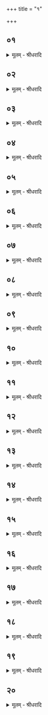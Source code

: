 +++
title = "१"

+++


## ०१
<details><summary>मूलम् - श्रीधरादि</summary>

अ᳘थास्मै श्मशान᳘ङ्कुर्व्वन्ति॥  
गृहा᳘न्वा प्रज्ञा᳘नम्वा यो वै क᳘श्च म्रि᳘यते स श᳘वस्त᳘स्मा ऽएतद᳘न्नङ्करोति त᳘स्माच्छवान्न᳘ᳫँ᳘ शवान्न᳘ᳫँ[[!!]] ह वै त᳘च्छ्मशानमित्या᳘चक्षते परो᳘क्षᳫँ᳭ श्मशा ऽउ हैव ना᳘म पितॄणा᳘मत्ता᳘रस्ते᳘ हामु᳘ष्मिंल्लोके᳘ ऽकृतश्मशान᳘स्य साधुकृत्यामु᳘पदम्भयन्ति ते᳘भ्य ऽएतद᳘न्नङ्करोति त᳘स्माच्छ्मशान्न᳘ᳫँ᳘ श्मशान्न᳘ᳫँ᳘ ह वै त᳘च्छ्मशानमित्या᳘चक्षते परो᳘ ऽक्षम्॥
</details>

## ०२
<details><summary>मूलम् - श्रीधरादि</summary>

(न्त) तद्वै न᳘ क्षिप्रं᳘ कुर्य्यात्॥  
(न्ने) नेन्न᳘वमघ᳘ङ्कर᳘वाणी᳘ति चिर᳘ ऽएव᳘ कुर्य्यादघ᳘मेव त᳘त्तिरः᳘ करोति य᳘त्र समा ना᳘नु चन स्म᳘रेयुर᳘श्रुतिमेव त᳘दघ᳘ङ्गमयति य᳘द्यनुस्म᳘रेयुः॥
</details>

## ०३
<details><summary>मूलम् - श्रीधरादि</summary>

(र᳘) अ᳘युङ्गेषु सम्वत्सरे᳘षु कुर्य्यात्॥  
(द) अयुङ्गᳫँ᳭[[!!]] हि᳘ पितॄणा᳘मेकनक्षत्र᳘ ऽएकनक्षत्रᳫँ᳭ हि᳘ पितॄ᳘णा᳘ममावा᳘स्यायाममावा᳘स्या वा᳘ ऽएकनक्षत्रमे᳘को हि य᳘द्वेताᳫँ᳭ रा᳘त्रिᳫँ᳭ स᳘र्व्वाणि भूता᳘नि सम्व᳘सन्ति ते᳘नो तङ्का᳘ममाप्नोति यः स᳘र्व्वेषु न᳘क्षत्रेषु॥
</details>

## ०४
<details><summary>मूलम् - श्रीधरादि</summary>

शर᳘दि कुर्य्यात्॥  
(त्स्व) स्वधा वै᳘ शर᳘त्स्व᳘धो वै᳘ पितॄणाम᳘न्नं त᳘देनम᳘न्ने स्वधा᳘यान्दधाति माघे᳘ वा मा᳘ नो ऽघ᳘म्भूदि᳘ति निदाघे᳘ वा नि᳘ नो ऽघं᳘ धीयाता ऽइ᳘ति॥
</details>

## ०५
<details><summary>मूलम् - श्रीधरादि</summary>

च᳘तुःस्रक्ति॥  
देवाश्चा᳘सुराश्चोभ᳘ये प्प्राजापत्या᳘ दि᳘क्ष्वस्पर्द्धन्त[[!!]] ते᳘ देवा ऽअ᳘सुरान्त्सप᳘त्नान्भ्रा᳘तृव्यान्दि᳘ग्भ्यो ऽनुदन्त᳘ ते ऽदि᳘क्काः प᳘राभवंस्त᳘स्माद्या दै᳘व्यः प्रजाश्च᳘तुःस्रक्तीनि ताः श्मशाना᳘नि कुर्व्वेते᳘ ऽथ या᳘ ऽआसु᳘र्य्यः प्राच्या᳘स्त्वद्ये᳘ त्वत्परिमण्डला᳘नि ते᳘ ऽनुदन्त᳘ ह्येनान्दिग्भ्य᳘ ऽउभे दि᳘शाव᳘न्तरेण व्वि᳘दधाति प्रा᳘चीञ्च द᳘क्षिणाञ्चैत᳘स्याᳫँ᳭ ह दिशि᳘ पितृलोक᳘स्य द्वा᳘रं द्वा᳘रै᳘वैनम्पितृलोकम्प्र᳘पादयति स्रक्ति᳘भिर्द्दिक्षु᳘ प्रतिति᳘ष्ठती᳘तरेणात्म᳘ना ऽवान्तरदि᳘क्षु त᳘देनᳫँ᳭ स᳘र्व्वासु दिक्षु प्र᳘तिष्ठापयति॥
</details>

## ०६
<details><summary>मूलम् - श्रीधरादि</summary>

(त्य) अथा᳘तो भूमिजोषण᳘स्य॥  
(स्यो) उदीची᳘नप्रवणे करोत्यु᳘दीची वै᳘ मनु᳘ष्याणान्दिक्त᳘देनं मनुष्यलोक ऽआ᳘भजत्येत᳘द्ध वै᳘ पित᳘रो मनुष्यलोक ऽआ᳘भक्ता भवन्ति य᳘देषाम्प्रजा भ᳘वति प्प्रजा᳘ हास्य श्रे᳘यसी भवति॥
</details>

## ०७
<details><summary>मूलम् - श्रीधरादि</summary>

दक्षिणा᳘प्रवणे कुर्य्यादि᳘त्याहुः॥  
(र्द्द) दक्षिणा᳘प्रवणो वै᳘ पितृलोकस्त᳘देनम्पितृलोक ऽआ᳘भजती᳘ति न त᳘था कुर्य्यादामी᳘वद्ध ना᳘म त᳘च्छ्मशानकरणं᳘ क्षिप्रे᳘ हैषाम᳘परो ऽनुप्रै᳘ति॥
</details>

## ०८
<details><summary>मूलम् - श्रीधरादि</summary>

दक्षिणा᳘प्रवणस्य प्रत्यर्षे᳘ कुर्य्यादि᳘त्यु है᳘क ऽआहुः॥  
(स्त) त᳘त्प्रत्यु᳘च्छ्रितमघ᳘म्भवती᳘ति᳘ नो ऽएव तथा कुर्य्याद्यद्वा᳘ ऽउदीची᳘नप्रवणे करो᳘ति त᳘देव᳘ प्रत्यु᳘च्छ्रितमघ᳘म्भवति॥
</details>

## ०९
<details><summary>मूलम् - श्रीधरादि</summary>

य᳘स्यैव᳘ सम᳘स्य सतः᳘॥  
(तो᳘) दक्षिणतः᳘ पुर᳘स्तादा᳘प ऽए᳘त्य सᳫँ᳭स्थाया᳘प्रघ्नत्य ऽएतान्दि᳘शमभिनिष्प᳘द्याक्षय्या᳘ ऽअ᳘पो ऽपिप᳘द्येरंस्त᳘त्कुर्य्याद᳘न्नम्वा ऽआ᳘पो ऽन्ना᳘द्यमेवा᳘स्मा ऽएत᳘त्पुर᳘स्तात्प्रत्य᳘ग्दधात्यमृ᳘तमु वा ऽआ᳘प ऽए᳘षो ह जीवा᳘नां दिग᳘न्तरेण सप्तर्षीणा᳘ञ्चोद᳘यनमादित्य᳘स्य चास्तम᳘यनममृ᳘तमेव त᳘ज्जीवे᳘षु दधाति त᳘द्धैत᳘त्प्रतिमी᳘वन्ना᳘म श्मशानकरणं᳘ जीवे᳘भ्यो हितं यद्वाव᳘ जीवे᳘भ्यो हितन्त᳘त्पितृ᳘भ्यः॥
</details>

## १०
<details><summary>मूलम् - श्रीधरादि</summary>

क᳘म्वति कुर्य्यात्॥  
(त्क᳘) क᳘म्मे ऽसदित्य᳘थो श᳘म्वति श᳘म्मे ऽसदि᳘ति᳘ नाधिपथ᳘ङ्कुर्य्या᳘न्नाकाशे ने᳘दावि᳘रघ᳘ङ्करवाणी᳘ति॥
</details>

## ११
<details><summary>मूलम् - श्रीधरादि</summary>

गु᳘हा स᳘दवतापि᳘ स्यात्॥  
(त्त) तद्यद्गु᳘हा भ᳘वत्यघ᳘मेव तद्गु᳘हा करोत्य᳘थ य᳘दवता᳘प्यसौ[[!!]] वा᳘ ऽआदित्यः᳘ पाप्म᳘नो ऽपहन्ता स᳘ ऽए᳘वास्मात्पा᳘प्मानम᳘पहन्त्य᳘थो ऽआदित्य᳘ज्योतिषमे᳘वैनङ्करोति[[!!]]॥
</details>

## १२
<details><summary>मूलम् - श्रीधरादि</summary>

न त᳘स्मिन्कुर्य्यात्॥  
(द्य᳘) य᳘स्येत्था᳘दनूकाशः स्या᳘द्याचमान᳘ᳫँ᳘ ह ना᳘म त᳘त्क्षिप्रे᳘ हैषाम᳘परो ऽनुप्रै᳘ति॥
</details>

## १३
<details><summary>मूलम् - श्रीधरादि</summary>

चित्रं᳘ पश्चा᳘त्स्यात्॥  
(त्प्र) प्प्रजा वै᳘ चित्रं᳘ चित्र᳘ᳫँ᳘ हास्य प्प्रजा᳘ भवति य᳘दि चित्रन्न स्यादा᳘पः पश्चा᳘द्वोत्तरतो᳘ वा स्युरा᳘पो᳘ ह्येव᳘ चित्र᳘ञ्चित्र᳘ᳫँ᳘ है᳘वास्य प्प्रजा᳘ भवति॥
</details>

## १४
<details><summary>मूलम् - श्रीधरादि</summary>

(त्यू) ऊषरे᳘ करोति॥  
रे᳘तो वा ऽऊ᳘षाः प्प्रज᳘ननन्त᳘देनम्प्रज᳘नन ऽआ᳘भजत्येत᳘द्ध वै᳘ पित᳘रः प्प्रज᳘नन ऽआ᳘भक्ता भवन्ति य᳘देषाम्प्रजा भ᳘वति प्प्रजा᳘ हास्य श्रे᳘यसी भवति॥
</details>

## १५
<details><summary>मूलम् - श्रीधरादि</summary>

स᳘मूले॥  
स᳘मूमᳫँ᳭ हि᳘ पितॄणा᳘म्वीरिणमिश्र᳘ ऽएत᳘द्धास्याः पि᳘त्र्यम᳘नतिरिक्तम᳘थो ऽअघ᳘मेव त᳘द्बद्धृ᳘[[!!]] करोति॥
</details>

## १६
<details><summary>मूलम् - श्रीधरादि</summary>

न᳘ भूमिपाश᳘मभिवि᳘दध्यात्॥  
(न्न᳘) न᳘ शरन्ना᳘श्मगन्धान्ना᳘ध्याण्डान्न᳘ पृश्निपर्ण्णी᳘न्नाश्वत्थ᳘स्यान्तिक᳘ङ्कुर्य्यान्न᳘ बिभी᳘तकस्य न ति᳘ल्वकस्य न स्फू᳘र्ज्जकस्य न᳘ हरि᳘द्रोर्न्न᳘ न्यग्रो᳘धस्य ये᳘ चान्ये᳘ पाप᳘नामानो मङ्गलोपेप्स᳘या ना᳘म्नामेव प᳘रिहाराय॥
</details>

## १७
<details><summary>मूलम् - श्रीधरादि</summary>

(याथा᳘) अथा᳘त ऽआवृ᳘दे᳘व॥  
(वा) अग्निविध᳘या ऽग्निचि᳘तः श्मशान᳘ङ्करोति यद्वै य᳘जमानो ऽग्नि᳘ञ्चिनु᳘ते ऽमु᳘ष्मै त᳘ल्लोका᳘य यज्ञे᳘नात्मा᳘नᳫँ᳭ स᳘ᳫँ᳘स्कुरुत᳘ ऽएतदु[[!!]] ह यज्ञि᳘यङ्कर्मा᳘सᳫँ᳭स्थितमा᳘ श्मशानकरणात्तद्य᳘दग्निविध᳘या ऽग्निचि᳘तः श्मशान᳘ङ्करो᳘त्यग्निचित्या᳘मेव तत्स᳘ᳫँ᳘स्थापयति॥
</details>

## १८
<details><summary>मूलम् - श्रीधरादि</summary>

तद्वै न᳘ मह᳘त्कुर्य्यात्॥  
(न्ने᳘) ने᳘न्मह᳘दघ᳘ङ्कर᳘वाणी᳘ति यावानपक्षपु᳘च्छो ऽग्निस्ता᳘वत्कुर्य्यादि᳘त्यु[[!!]] है᳘क ऽआहुः समानो᳘ ह्य᳘स्यैष᳘ ऽआत्मा य᳘थै᳘वाग्नेस्तथे᳘ति॥
</details>

## १९
<details><summary>मूलम् - श्रीधरादि</summary>

पुरुषमात्रं᳘[[!!]] त्वेव᳘ कुर्य्यात्॥  
(त्त) तथा᳘ ऽपरस्मा ऽअवकाशन्न᳘ करोति पश्चाद्व᳘रीयः प्प्रजा वै᳘ पश्चा᳘त्प्रजा᳘मेव तद्व᳘रीयसीङ्कुरुत ऽउत्तरतो व्व᳘र्षीयः प्प्रजा वा ऽउ᳘त्तरा प्प्रजा᳘मेव तद्व᳘र्षीयसीङ्कुरुते त᳘द्विधा᳘यापसलवि सृष्टा᳘भि स्प᳘न्द्याभिः पर्य्या᳘तनोत्यपसलवि पि᳘त्र्यᳫँ᳭ हि म्क᳘र्म॥
</details>

## २०
<details><summary>मूलम् - श्रीधरादि</summary>

(र्म्मा) अथो᳘द्धन्तवा᳘ ऽआह॥  
स या᳘वत्येव᳘ निव᳘प्स्यन्त्स्यात्ता᳘वदु᳘द्धन्यात्पुरुषमा᳘त्रं त्वेवो᳘द्धन्यात्तथा᳘ ऽपरस्मा ऽअवकाशन्न[[!!]] क᳘रोत्य᳘थो ऽओ᳘षधिलोको वै᳘ पित᳘र ऽओ᳘षधीनाᳫँ᳭ ह मू᳘लान्यु᳘पसर्प्पन्त्य᳘थो ने᳘दस्या᳘ ऽअन्त᳘र्हितो᳘ ऽसदि᳘ति॥
</details>